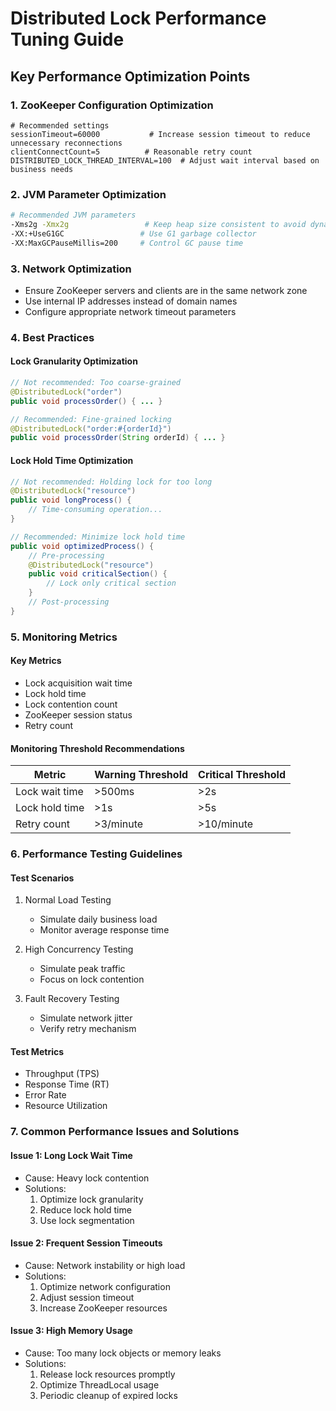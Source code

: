 # Distributed Lock Performance Tuning Guide

## Key Performance Optimization Points

### 1. ZooKeeper Configuration Optimization
```properties
# Recommended settings
sessionTimeout=60000           # Increase session timeout to reduce unnecessary reconnections
clientConnectCount=5          # Reasonable retry count
DISTRIBUTED_LOCK_THREAD_INTERVAL=100  # Adjust wait interval based on business needs
```

### 2. JVM Parameter Optimization
```bash
# Recommended JVM parameters
-Xms2g -Xmx2g                 # Keep heap size consistent to avoid dynamic adjustments
-XX:+UseG1GC                 # Use G1 garbage collector
-XX:MaxGCPauseMillis=200     # Control GC pause time
```

### 3. Network Optimization
- Ensure ZooKeeper servers and clients are in the same network zone
- Use internal IP addresses instead of domain names
- Configure appropriate network timeout parameters

### 4. Best Practices

#### Lock Granularity Optimization
```java
// Not recommended: Too coarse-grained
@DistributedLock("order")
public void processOrder() { ... }

// Recommended: Fine-grained locking
@DistributedLock("order:#{orderId}")
public void processOrder(String orderId) { ... }
```

#### Lock Hold Time Optimization
```java
// Not recommended: Holding lock for too long
@DistributedLock("resource")
public void longProcess() {
    // Time-consuming operation...
}

// Recommended: Minimize lock hold time
public void optimizedProcess() {
    // Pre-processing
    @DistributedLock("resource")
    public void criticalSection() {
        // Lock only critical section
    }
    // Post-processing
}
```

### 5. Monitoring Metrics

#### Key Metrics
- Lock acquisition wait time
- Lock hold time
- Lock contention count
- ZooKeeper session status
- Retry count

#### Monitoring Threshold Recommendations
| Metric | Warning Threshold | Critical Threshold |
|--------|------------------|-------------------|
| Lock wait time | >500ms | >2s |
| Lock hold time | >1s | >5s |
| Retry count | >3/minute | >10/minute |

### 6. Performance Testing Guidelines

#### Test Scenarios
1. Normal Load Testing
   - Simulate daily business load
   - Monitor average response time

2. High Concurrency Testing
   - Simulate peak traffic
   - Focus on lock contention

3. Fault Recovery Testing
   - Simulate network jitter
   - Verify retry mechanism

#### Test Metrics
- Throughput (TPS)
- Response Time (RT)
- Error Rate
- Resource Utilization

### 7. Common Performance Issues and Solutions

#### Issue 1: Long Lock Wait Time
- Cause: Heavy lock contention
- Solutions:
  1. Optimize lock granularity
  2. Reduce lock hold time
  3. Use lock segmentation

#### Issue 2: Frequent Session Timeouts
- Cause: Network instability or high load
- Solutions:
  1. Optimize network configuration
  2. Adjust session timeout
  3. Increase ZooKeeper resources

#### Issue 3: High Memory Usage
- Cause: Too many lock objects or memory leaks
- Solutions:
  1. Release lock resources promptly
  2. Optimize ThreadLocal usage
  3. Periodic cleanup of expired locks
